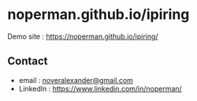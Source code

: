 # noperman.github.io/ipiring

Demo site : https://noperman.github.io/ipiring/

## Contact
- email : noveralexander@gmail.com
- LinkedIn : https://www.linkedin.com/in/noperman/
